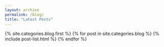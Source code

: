 ```yaml
---
layout: archive
permalink: /blog/
title: "Latest Posts"
---
```


<div class="tiles">
{% site.categories.blog.first %}
{% for post in site.categories.blog %}
	{% include post-list.html %}
{% endfor %}
</div><!-- /.tiles -->